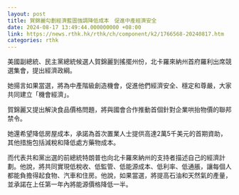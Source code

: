 ```yaml
---
layout: post
title: 賀錦麗勾劃經濟藍圖強調降低成本　促進中產經濟安全
date: 2024-08-17 13:49:44.000000000 +08:00
link: https://news.rthk.hk/rthk/ch/component/k2/1766568-20240817.htm
categories: rthk
---
```


美國副總統、民主黨總統候選人賀錦麗到搖擺州份，北卡羅來納州首府羅利出席競選集會，提出經濟政綱。

她揚言如果當選，將為中產階級創造機會，促進他們經濟安全、穩定和尊嚴，大家共同建立「機會經濟」。

賀錦麗又提出解決食品價格問題，將與國會合作推動首個針對企業哄抬物價的聯邦禁令。

她還希望降低房屋成本，承諾為首次置業人士提供高達2萬5千美元的首期資助，其他措施包括減稅和降低處方藥物成本。

而代表共和黨出選的前總統特朗普也向北卡羅來納州的支持者描述自己的經濟計劃。他說，將共同實現低稅收、低監管、低能源成本、低利率、低通脹，讓每個人都能負擔得起食物、汽車和住房。他說，如果當選，將提高石油和天然氣的產量，並承諾在上任第一年內將能源價格降低一半。
